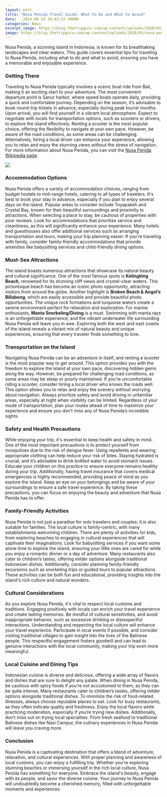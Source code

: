 ```yaml
---
layout: post
title: "Nusa Penida Travel Guide: What to Do and What to Avoid"
date:   2024-08-24 16:43:12 +0000
categories: News
excerpt_image: https://blog.thetripguru.com/wp-content/uploads/2020/03/nusa-penida-guide.jpg
image: https://blog.thetripguru.com/wp-content/uploads/2020/03/nusa-penida-guide.jpg
---
```


Nusa Penida, a stunning island in Indonesia, is known for its breathtaking landscapes and clear waters. This guide covers essential tips for traveling to Nusa Penida, including what to do and what to avoid, ensuring you have a memorable and enjoyable experience.
### Getting There
Traveling to Nusa Penida typically involves a scenic boat ride from Bali, making it an exciting start to your adventure. The most convenient departure point is Sanur harbor, where speed boats operate daily, providing a quick and comfortable journey. Depending on the season, it’s advisable to book round-trip tickets in advance, especially during peak tourist months. 
Upon arrival, you will find yourself in a vibrant local atmosphere. Expect to negotiate with locals for transportation options, such as scooters or drivers, to explore the island effectively. Renting a scooter is the most popular choice, offering the flexibility to navigate at your own pace. However, be aware of the road conditions, as some areas can be challenging. Alternatively, hiring a local driver can enhance your experience, allowing you to relax and enjoy the stunning views without the stress of navigation. 
For more information about Nusa Penida, you can visit the [Nusa Penida Wikipedia page](https://us.edu.vn/en/Nusa_Penida).

![](https://blog.thetripguru.com/wp-content/uploads/2020/03/nusa-penida-guide.jpg)
### Accommodation Options
Nusa Penida offers a variety of accommodation choices, ranging from budget hostels to mid-range hotels, catering to all types of travelers. It's best to book your stay in advance, especially if you plan to enjoy several days on the island. Popular areas to consider include Toyapakeh and Crystal Bay, known for their beautiful surroundings and proximity to attractions. 
When selecting a place to stay, be cautious of properties with poor reviews. Look for accommodations that prioritize service and cleanliness, as this will significantly enhance your experience. Many hotels and guesthouses also offer additional services such as arranging transportation and tours, making your trip planning easier. If you’re traveling with family, consider family-friendly accommodations that provide amenities like babysitting services and child-friendly dining options. 
### Must-See Attractions
The island boasts numerous attractions that showcase its natural beauty and cultural significance. One of the most famous spots is **Kelingking Beach**, renowned for its stunning cliff views and crystal-clear waters. This picturesque beach has become an iconic photo opportunity, attracting visitors from around the globe. 
Another highlight is **Broken Beach & Angel’s Billabong**, which are easily accessible and provide beautiful photo opportunities. The unique rock formations and turquoise waters create a serene environment perfect for relaxation and exploration. For marine enthusiasts, **Manta Snorkeling/Diving** is a must. Swimming with manta rays is an unforgettable experience, and the vibrant underwater life surrounding Nusa Penida will leave you in awe. 
Exploring both the west and east coasts of the island reveals a vibrant mix of natural beauty and unique experiences, ensuring that every traveler finds something to love.
### Transportation on the Island
Navigating Nusa Penida can be an adventure in itself, and renting a scooter is the most popular way to get around. This option provides you with the freedom to explore the island at your own pace, discovering hidden gems along the way. However, be prepared for challenging road conditions, as some areas may be steep or poorly maintained. 
If you’re uncomfortable riding a scooter, consider hiring a local driver who knows the roads well. This option allows you to relax and enjoy the scenery without worrying about navigation. Always prioritize safety and avoid driving in unfamiliar areas, especially at night when visibility can be limited. 
Regardless of your mode of transportation, plan your routes ahead of time to maximize your experience and ensure you don’t miss any of Nusa Penida’s incredible sights.
### Safety and Health Precautions
While enjoying your trip, it's essential to keep health and safety in mind. One of the most important precautions is to protect yourself from mosquitoes due to the risk of dengue fever. Using repellents and wearing appropriate clothing can help reduce your risk of bites. 
Staying hydrated is crucial, and it’s advisable to drink bottled water to avoid stomach issues. Educate your children on this practice to ensure everyone remains healthy during your trip. Additionally, having travel insurance that covers medical emergencies is highly recommended, providing peace of mind as you explore the island. 
Keep an eye on your belongings and be aware of your surroundings to ensure a safe travel experience. By taking these precautions, you can focus on enjoying the beauty and adventure that Nusa Penida has to offer.
### Family-Friendly Activities
Nusa Penida is not just a paradise for solo travelers and couples; it is also suitable for families. The local culture is family-centric, with many establishments welcoming children. There are plenty of activities for kids, from exploring beaches to engaging in cultural experiences that will captivate their imaginations. 
Look for babysitting services if you want some alone time to explore the island, ensuring your little ones are cared for while you enjoy a romantic dinner or a day of adventure. Many restaurants also cater to children’s tastes, offering milder options alongside traditional Indonesian dishes. 
Additionally, consider planning family-friendly excursions such as snorkeling trips or guided tours to popular attractions. These activities can be both fun and educational, providing insights into the island's rich culture and natural wonders. 
### Cultural Considerations
As you explore Nusa Penida, it's vital to respect local customs and traditions. Engaging positively with locals can enrich your travel experience and create lasting memories. Be mindful of cultural sensitivities, and avoid inappropriate behavior, such as excessive drinking or disrespectful interactions. 
Understanding and respecting the local culture will enhance your travel experience. Participate in local events if possible, and consider visiting traditional villages to gain insight into the lives of the Balinese people. This respectful engagement fosters goodwill and can lead to genuine interactions with the local community, making your trip even more meaningful.
### Local Cuisine and Dining Tips
Indonesian cuisine is diverse and delicious, offering a wide array of flavors and dishes that are sure to delight any palate. When dining in Nusa Penida, be cautious with spicy foods if you’re not accustomed to them, as they can be quite intense. Many restaurants cater to children’s tastes, offering milder options alongside traditional dishes. 
To minimize the risk of food-related illnesses, always choose reputable places to eat. Look for busy restaurants, as they often indicate quality and freshness. Enjoy the local flavors while practicing moderation, especially if you’re trying new dishes. 
Additionally, don’t miss out on trying local specialties. From fresh seafood to traditional Balinese dishes like Nasi Campur, the culinary experiences in Nusa Penida will leave you craving more. 
### Conclusion
Nusa Penida is a captivating destination that offers a blend of adventure, relaxation, and cultural experiences. With proper planning and awareness of local customs, you can enjoy a fulfilling trip. Whether you're exploring stunning beaches or immersing yourself in the rich local culture, Nusa Penida has something for everyone. 
Embrace the island's beauty, engage with its people, and savor the diverse cuisine. Your journey to Nusa Penida will undoubtedly become a cherished memory, filled with unforgettable moments and experiences.